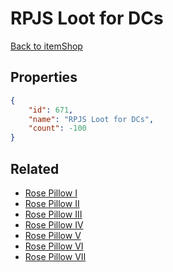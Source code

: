 # RPJS Loot for DCs

<no description available>

[Back to itemShop](../item-shops.md)

## Properties

```json
{
    "id": 671,
    "name": "RPJS Loot for DCs",
    "count": -100
}
```

## Related

- [Rose Pillow I](../items/19710-rose-pillow-i.md)
- [Rose Pillow II](../items/19711-rose-pillow-ii.md)
- [Rose Pillow III](../items/19712-rose-pillow-iii.md)
- [Rose Pillow IV](../items/19713-rose-pillow-iv.md)
- [Rose Pillow V](../items/19714-rose-pillow-v.md)
- [Rose Pillow VI](../items/19715-rose-pillow-vi.md)
- [Rose Pillow VII](../items/19716-rose-pillow-vii.md)

